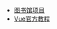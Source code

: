 - [图书馆项目](https://blog.csdn.net/Neuf_Soleil/article/details/88925013)
- [Vue官方教程](https://cn.vuejs.org/v2/guide/)